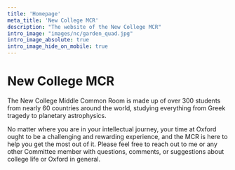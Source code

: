 ```yaml
---
title: 'Homepage'
meta_title: 'New College MCR'
description: "The website of the New College MCR"
intro_image: "images/nc/garden_quad.jpg"
intro_image_absolute: true
intro_image_hide_on_mobile: true
---
```


# New College MCR

The New College Middle Common Room is made up of over 300 students from nearly 60 countries around the world, studying everything from Greek tragedy to planetary astrophysics. 

No matter where you are in your intellectual journey, your time at Oxford ought to be a challenging and rewarding experience, and the MCR is here to help you get the most out of it. Please feel free to reach out to me or any other Committee member with questions, comments, or suggestions about college life or Oxford in general.


